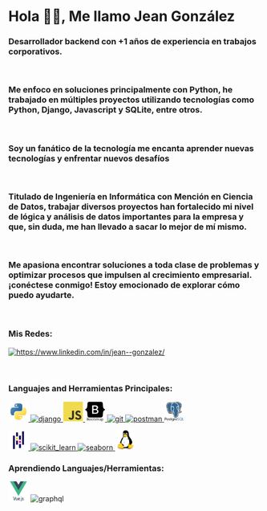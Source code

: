 <h1 align="left">Hola ✌🏼, Me llamo Jean González</h1>
<h3 align="left">Desarrollador backend con +1 años de experiencia en trabajos corporativos.</h3>
<br>
<h3 align="left">Me enfoco en soluciones principalmente con Python, he trabajado en múltiples proyectos utilizando tecnologías como Python, Django, Javascript y SQLite, entre otros. </h3>
<br>
<h3 align="left">Soy un fanático de la tecnología me encanta aprender nuevas tecnologías y enfrentar nuevos desafíos</h3>
<br>
<h3 align="left">Titulado de Ingeniería en Informática con Mención en Ciencia de Datos, trabajar diversos proyectos han fortalecido mi nivel de lógica y análisis de datos importantes para la empresa y que, sin duda, me han llevado a sacar lo mejor de mí mismo. </h3>
<br>
<h3 align="left"> Me apasiona encontrar soluciones a toda clase de problemas y optimizar procesos que impulsen al crecimiento empresarial. ¡conéctese conmigo! Estoy emocionado de explorar cómo puedo ayudarte.</h3>
<br>
<h3 align="left">Mis Redes:</h3>
<p align="left">
<a href="https://linkedin.com/in/https://www.linkedin.com/in/jean--gonzalez/" target="blank"><img align="center" src="https://raw.githubusercontent.com/rahuldkjain/github-profile-readme-generator/master/src/images/icons/Social/linked-in-alt.svg" alt="https://www.linkedin.com/in/jean--gonzalez/" height="30" width="40" /></a>
</p>
<br>
<h3 align="left">Languajes and Herramientas Principales:</h3>
<p align="left"> <a href="https://getbootstrap.com" target="_blank" rel="noreferrer"> 
<img src="https://raw.githubusercontent.com/devicons/devicon/master/icons/python/python-original.svg" alt="python" width="40" height="40"/> </a> <a href="https://pytorch.org/" target="_blank" rel="noreferrer"> 
<img src="https://cdn.worldvectorlogo.com/logos/django.svg" alt="django" width="40" height="40"/> </a> <a href="https://git-scm.com/" target="_blank" rel="noreferrer"> 
<img src="https://raw.githubusercontent.com/devicons/devicon/master/icons/javascript/javascript-original.svg" alt="javascript" width="40" height="40"/> </a> <a href="https://www.linux.org/" target="_blank" rel="noreferrer"> 
<img src="https://raw.githubusercontent.com/devicons/devicon/master/icons/bootstrap/bootstrap-plain-wordmark.svg" alt="bootstrap" width="40" height="40"/> </a> <a href="https://www.djangoproject.com/" target="_blank" rel="noreferrer"> 
<img src="https://www.vectorlogo.zone/logos/git-scm/git-scm-icon.svg" alt="git" width="40" height="40"/> </a> <a href="https://graphql.org" target="_blank" rel="noreferrer"> 
<img src="https://www.vectorlogo.zone/logos/getpostman/getpostman-icon.svg" alt="postman" width="40" height="40"/> </a> <a href="https://www.python.org" target="_blank" rel="noreferrer"> 
<img src="https://raw.githubusercontent.com/devicons/devicon/master/icons/postgresql/postgresql-original-wordmark.svg" alt="postgresql" width="40" height="40"/> </a> <a href="https://postman.com" target="_blank" rel="noreferrer"> 

<img src="https://raw.githubusercontent.com/devicons/devicon/2ae2a900d2f041da66e950e4d48052658d850630/icons/pandas/pandas-original.svg" alt="pandas" width="40" height="40"/> </a> <a href="https://www.postgresql.org" target="_blank" rel="noreferrer"> 
<img src="https://upload.wikimedia.org/wikipedia/commons/0/05/Scikit_learn_logo_small.svg" alt="scikit_learn" width="40" height="40"/> </a> <a href="https://seaborn.pydata.org/" target="_blank" rel="noreferrer"> 
<img src="https://seaborn.pydata.org/_images/logo-mark-lightbg.svg" alt="seaborn" width="40" height="40"/> </a> <a href="https://www.sqlite.org/" target="_blank" rel="noreferrer"> 
<img src="https://raw.githubusercontent.com/devicons/devicon/master/icons/linux/linux-original.svg" alt="linux" width="40" height="40"/> </a> <a href="https://www.mysql.com/" target="_blank" rel="noreferrer"> </a>

<h3 align="left">Aprendiendo Languajes/Herramientas:</h3>
<img src="https://raw.githubusercontent.com/devicons/devicon/master/icons/vuejs/vuejs-original-wordmark.svg" alt="vuejs" width="40" height="40"/> </a>
<img src="https://www.vectorlogo.zone/logos/graphql/graphql-icon.svg" alt="graphql" width="40" height="40"/> </a> <a href="https://heroku.com" target="_blank" rel="noreferrer">  

